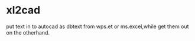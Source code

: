# xl2cad
put text in to autocad as dbtext from wps.et or ms.excel,while get them out on the otherhand.
